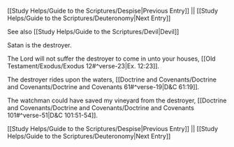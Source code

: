 [[Study Helps/Guide to the Scriptures/Despise|Previous Entry]]  ||  [[Study Helps/Guide to the Scriptures/Deuteronomy|Next Entry]]

 See also [[Study Helps/Guide to the Scriptures/Devil|Devil]]

 Satan is the destroyer.

 The Lord will not suffer the destroyer to come in unto your houses, [[Old Testament/Exodus/Exodus 12#^verse-23|Ex. 12:23]].

 The destroyer rides upon the waters, [[Doctrine and Covenants/Doctrine and Covenants/Doctrine and Covenants 61#^verse-19|D&C 61:19]].

 The watchman could have saved my vineyard from the destroyer, [[Doctrine and Covenants/Doctrine and Covenants/Doctrine and Covenants 101#^verse-51|D&C 101:51-54]].

[[Study Helps/Guide to the Scriptures/Despise|Previous Entry]]  ||  [[Study Helps/Guide to the Scriptures/Deuteronomy|Next Entry]]